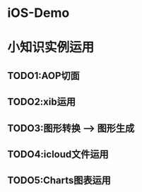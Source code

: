 # iOS-Demo
# 小知识实例运用
## TODO1:AOP切面
## TODO2:xib运用
## TODO3:图形转换 --> 图形生成
## TODO4:icloud文件运用
## TODO5:Charts图表运用

